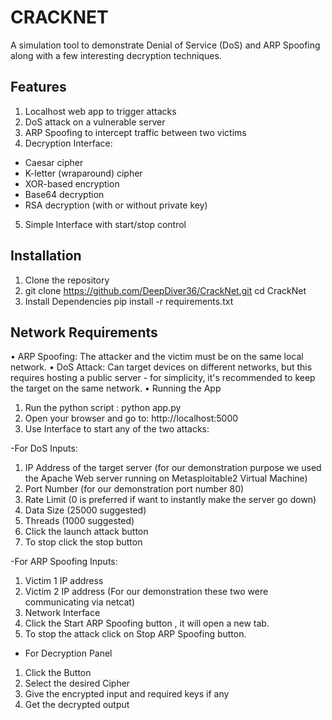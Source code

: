 # CRACKNET
A simulation tool to demonstrate Denial of Service (DoS) and ARP Spoofing along with a few interesting decryption techniques.
## Features
1. Localhost web app to trigger attacks
2.	DoS attack on a vulnerable server
3.	ARP Spoofing to intercept traffic between two victims
4.	Decryption Interface:
  - Caesar cipher
  - K-letter (wraparound) cipher
  - XOR-based encryption
  - Base64 decryption
  - RSA decryption (with or without private key)

5.	Simple Interface with start/stop control
## Installation
1.	Clone the repository
2.	git clone https://github.com/DeepDiver36/CrackNet.git
cd CrackNet
3.	Install Dependencies pip install -r requirements.txt
## Network Requirements
•	ARP Spoofing: The attacker and the victim must be on the same local network.
•	DoS Attack: Can target devices on different networks, but this requires hosting a public server - for simplicity, it's recommended to keep the target on the same network.
•	Running the App
1.	Run the python script : python app.py
2.	Open your browser and go to: http://localhost:5000
3.	Use Interface to start any of the two attacks:

-For DoS Inputs:
1.	IP Address of the target server (for our demonstration purpose we used the Apache Web server running on Metasploitable2 Virtual Machine)
2.	Port Number (for our demonstration port number 80)
3.	Rate Limit (0 is preferred if want to instantly make the server go down)
4.	Data Size (25000 suggested)
5.	Threads (1000 suggested)
6.	Click the launch attack button
7.	To stop click the stop button

   
-For ARP Spoofing Inputs:
1.	Victim 1 IP address
2.	Victim 2 IP address (For our demonstration these two were communicating via netcat)
3.	Network Interface
4.	Click the Start ARP Spoofing button , it will open a new tab.
5.	To stop the attack click on Stop ARP Spoofing button.

- For Decryption Panel
1. Click the Button
2. Select the desired Cipher
3. Give the encrypted input and required keys if any
4. Get the decrypted output

